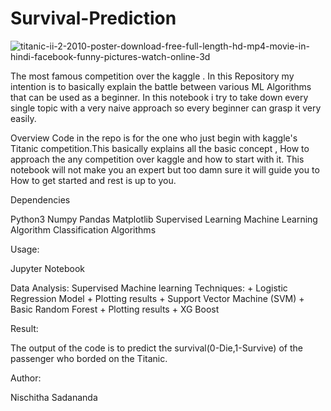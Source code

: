 # Survival-Prediction

![titanic-ii-2-2010-poster-download-free-full-length-hd-mp4-movie-in-hindi-facebook-funny-pictures-watch-online-3d](https://user-images.githubusercontent.com/20515803/135042346-eb817ade-5257-439b-a801-565e3cee7286.jpg)


The most famous competition over the kaggle . In this Repository my intention is to basically explain the battle between various ML Algorithms that can be used as a beginner. In this notebook i try to take down every single topic with a very naive approach so every beginner can grasp it very easily.

Overview
Code in the repo is for the one who just begin with kaggle's Titanic competition.This basically explains all the basic concept , How to approach the any competition over kaggle and how to start with it. This notebook will not make you an expert but too damn sure it will guide you to How to get started and rest is up to you.

Dependencies

Python3
Numpy
Pandas
Matplotlib
Supervised Learning
Machine Learning Algorithm
Classification Algorithms

Usage:

Jupyter Notebook

Data Analysis:
Supervised Machine learning Techniques: + Logistic Regression Model + Plotting results + Support Vector Machine (SVM)  + Basic Random Forest + Plotting results + XG Boost 

Result:

The output of the code is to predict the survival(0-Die,1-Survive) of the passenger who borded on the Titanic.

Author:

Nischitha Sadananda
